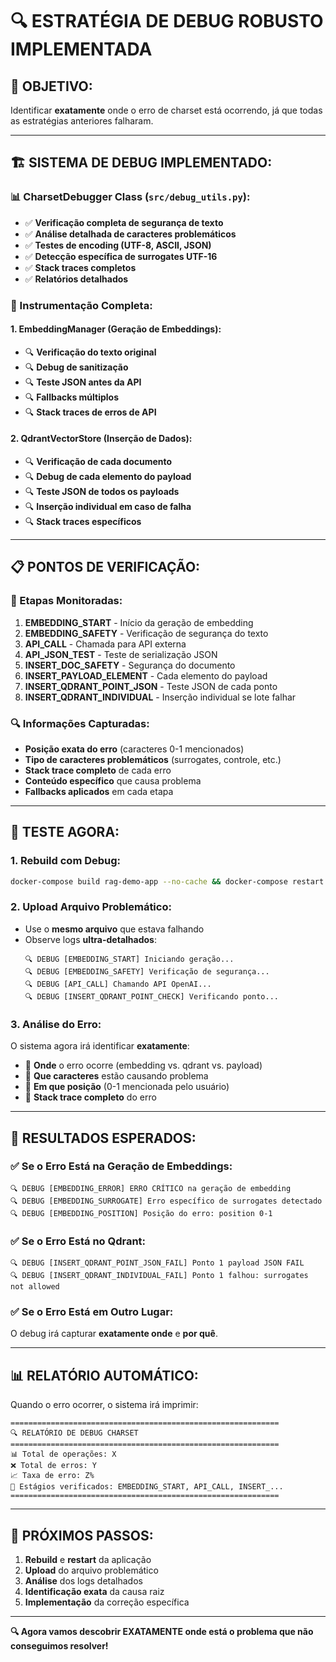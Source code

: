 # 🔍 **ESTRATÉGIA DE DEBUG ROBUSTO IMPLEMENTADA**

## 🎯 **OBJETIVO:**
Identificar **exatamente** onde o erro de charset está ocorrendo, já que todas as estratégias anteriores falharam.

---

## 🏗️ **SISTEMA DE DEBUG IMPLEMENTADO:**

### **📊 CharsetDebugger Class (`src/debug_utils.py`):**
- ✅ **Verificação completa de segurança de texto**
- ✅ **Análise detalhada de caracteres problemáticos**
- ✅ **Testes de encoding (UTF-8, ASCII, JSON)**
- ✅ **Detecção específica de surrogates UTF-16**
- ✅ **Stack traces completos**
- ✅ **Relatórios detalhados**

### **🔧 Instrumentação Completa:**

#### **1. EmbeddingManager (Geração de Embeddings):**
- 🔍 **Verificação do texto original**
- 🔍 **Debug de sanitização**
- 🔍 **Teste JSON antes da API**
- 🔍 **Fallbacks múltiplos**
- 🔍 **Stack traces de erros de API**

#### **2. QdrantVectorStore (Inserção de Dados):**
- 🔍 **Verificação de cada documento**
- 🔍 **Debug de cada elemento do payload**
- 🔍 **Teste JSON de todos os payloads**
- 🔍 **Inserção individual em caso de falha**
- 🔍 **Stack traces específicos**

---

## 📋 **PONTOS DE VERIFICAÇÃO:**

### **🎯 Etapas Monitoradas:**
1. **EMBEDDING_START** - Início da geração de embedding
2. **EMBEDDING_SAFETY** - Verificação de segurança do texto
3. **API_CALL** - Chamada para API externa
4. **API_JSON_TEST** - Teste de serialização JSON
5. **INSERT_DOC_SAFETY** - Segurança do documento
6. **INSERT_PAYLOAD_ELEMENT** - Cada elemento do payload
7. **INSERT_QDRANT_POINT_JSON** - Teste JSON de cada ponto
8. **INSERT_QDRANT_INDIVIDUAL** - Inserção individual se lote falhar

### **🔍 Informações Capturadas:**
- **Posição exata do erro** (caracteres 0-1 mencionados)
- **Tipo de caracteres problemáticos** (surrogates, controle, etc.)
- **Stack trace completo** de cada erro
- **Conteúdo específico** que causa problema
- **Fallbacks aplicados** em cada etapa

---

## 🧪 **TESTE AGORA:**

### **1. Rebuild com Debug:**
```bash
docker-compose build rag-demo-app --no-cache && docker-compose restart rag-demo-app
```

### **2. Upload Arquivo Problemático:**
- Use o **mesmo arquivo** que estava falhando
- Observe logs **ultra-detalhados**:
  ```
  🔍 DEBUG [EMBEDDING_START] Iniciando geração...
  🔍 DEBUG [EMBEDDING_SAFETY] Verificação de segurança...
  🔍 DEBUG [API_CALL] Chamando API OpenAI...
  🔍 DEBUG [INSERT_QDRANT_POINT_CHECK] Verificando ponto...
  ```

### **3. Análise do Erro:**
O sistema agora irá identificar **exatamente**:
- 📍 **Onde** o erro ocorre (embedding vs. qdrant vs. payload)
- 📍 **Que caracteres** estão causando problema
- 📍 **Em que posição** (0-1 mencionada pelo usuário)
- 📍 **Stack trace completo** do erro

---

## 🚨 **RESULTADOS ESPERADOS:**

### **✅ Se o Erro Está na Geração de Embeddings:**
```
🔍 DEBUG [EMBEDDING_ERROR] ERRO CRÍTICO na geração de embedding
🔍 DEBUG [EMBEDDING_SURROGATE] Erro específico de surrogates detectado
🔍 DEBUG [EMBEDDING_POSITION] Posição do erro: position 0-1
```

### **✅ Se o Erro Está no Qdrant:**
```
🔍 DEBUG [INSERT_QDRANT_POINT_JSON_FAIL] Ponto 1 payload JSON FAIL
🔍 DEBUG [INSERT_QDRANT_INDIVIDUAL_FAIL] Ponto 1 falhou: surrogates not allowed
```

### **✅ Se o Erro Está em Outro Lugar:**
O debug irá capturar **exatamente onde** e **por quê**.

---

## 📊 **RELATÓRIO AUTOMÁTICO:**

Quando o erro ocorrer, o sistema irá imprimir:
```
============================================================
🔍 RELATÓRIO DE DEBUG CHARSET
============================================================
📊 Total de operações: X
❌ Total de erros: Y
📈 Taxa de erro: Z%
🎯 Estágios verificados: EMBEDDING_START, API_CALL, INSERT_...
============================================================
```

---

## 🎯 **PRÓXIMOS PASSOS:**

1. **Rebuild** e **restart** da aplicação
2. **Upload** do arquivo problemático
3. **Análise** dos logs detalhados
4. **Identificação exata** da causa raiz
5. **Implementação** da correção específica

---

**🔍 Agora vamos descobrir EXATAMENTE onde está o problema que não conseguimos resolver!**